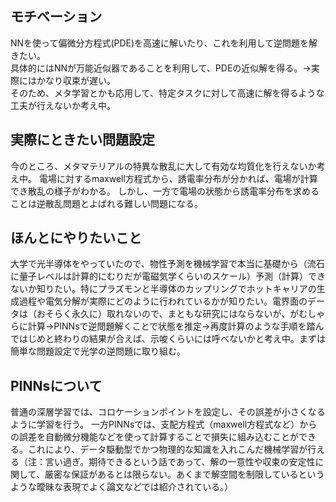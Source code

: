## モチベーション
NNを使って偏微分方程式(PDE)を高速に解いたり、これを利用して逆問題を解きたい。  
具体的にはNNが万能近似器であることを利用して、PDEの近似解を得る。→実際にはかなり収束が遅い。  
そのため、メタ学習とかも応用して、特定タスクに対して高速に解を得るような工夫が行えないか考え中。

## 実際にときたい問題設定
今のところ、メタマテリアルの特異な散乱に大して有効な均質化を行えないか考え中。
電場に対するmaxwell方程式から、誘電率分布が分かれば、電場が計算でき散乱の様子がわかる。
しかし、一方で電場の状態から誘電率分布を求めることは逆散乱問題とよばれる難しい問題になる。  

## ほんとにやりたいこと
大学で光半導体をやっていたので、物性予測を機械学習で本当に基礎から（流石に量子レベルは計算的にむりだが電磁気学くらいのスケール）予測（計算）できないか知りたい。特にプラズモンと半導体のカップリングでホットキャリアの生成過程や電気分解が実際にどのように行われているかが知りたい。電界面のデータは（おそらく永久に）取れないので、まともな研究にはならないが、がむしゃらに計算→PINNsで逆問題解くことで状態を推定→再度計算のような手順を踏んではじめと終わりの結果が合えば、示唆くらいには呼べないかと考え中。まずは簡単な問題設定で光学の逆問題に取り組む。

## PINNsについて
普通の深層学習では、コロケーションポイントを設定し、その誤差が小さくなるように学習を行う。
一方PINNsでは、支配方程式（maxwell方程式など）からの誤差を自動微分機能などを使って計算することで損失に組み込むことができる。これにより、データ駆動型でかつ物理的な知識を入れこんだ機械学習が行える（注：言い過ぎ。期待できるという話であって、解の一意性や収束の安定性に関して、厳密な保証があるとは限らない。あくまで解空間を制限しているというような曖昧な表現でよく論文などでは紹介されている。）
